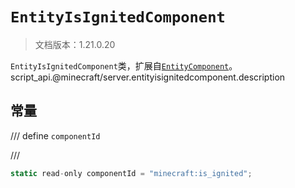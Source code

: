 # `EntityIsIgnitedComponent`

> 文档版本：1.21.0.20

`EntityIsIgnitedComponent`类，扩展自[`EntityComponent`](./entitycomponent.md)。script_api.@minecraft/server.entityisignitedcomponent.description

## 常量

/// define
`componentId`


///

```js
static read-only componentId = "minecraft:is_ignited";
```

